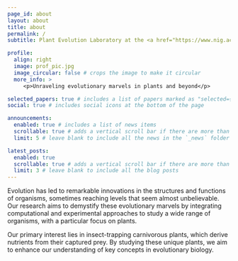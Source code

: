 ```yaml
---
page_id: about
layout: about
title: about
permalink: /
subtitle: Plant Evolution Laboratory at the <a href="https://www.nig.ac.jp/nig/" target="_blank">National Institute of Genetics</a> in Japan

profile:
  align: right
  image: prof_pic.jpg
  image_circular: false # crops the image to make it circular
  more_info: >
     <p>Unraveling evolutionary marvels in plants and beyond</p>

selected_papers: true # includes a list of papers marked as "selected={true}"
social: true # includes social icons at the bottom of the page

announcements:
  enabled: true # includes a list of news items
  scrollable: true # adds a vertical scroll bar if there are more than 3 news items
  limit: 5 # leave blank to include all the news in the `_news` folder

latest_posts:
  enabled: true
  scrollable: true # adds a vertical scroll bar if there are more than 3 new posts items
  limit: 3 # leave blank to include all the blog posts
---
```


Evolution has led to remarkable innovations in the structures and functions of organisms, sometimes reaching levels that seem almost unbelievable. Our research aims to demystify these evolutionary marvels by integrating computational and experimental approaches to study a wide range of organisms, with a particular focus on plants.

Our primary interest lies in insect-trapping carnivorous plants, which derive nutrients from their captured prey. By studying these unique plants, we aim to enhance our understanding of key concepts in evolutionary biology.